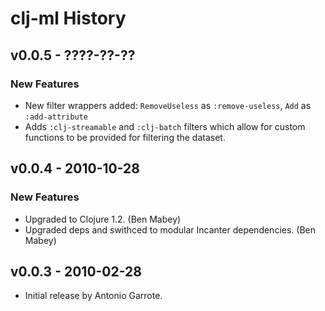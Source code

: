 # clj-ml History

## v0.0.5 - ????-??-??

### New Features
  * New filter wrappers added: `RemoveUseless` as `:remove-useless`, `Add` as `:add-attribute`
  * Adds `:clj-streamable` and `:clj-batch` filters which allow for custom
  functions to be provided for filtering the dataset.

## v0.0.4 - 2010-10-28

### New Features
  * Upgraded to Clojure 1.2. (Ben Mabey)
  * Upgraded deps and swithced to modular Incanter dependencies. (Ben Mabey)



## v0.0.3 - 2010-02-28

 * Initial release by Antonio Garrote.
